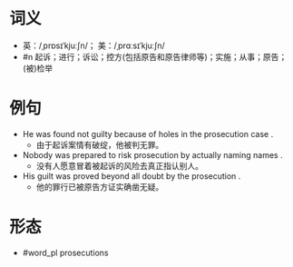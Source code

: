 # 词义
- 英：/ˌprɒsɪˈkjuːʃn/； 美：/ˌprɑːsɪˈkjuːʃn/
- #n 起诉；进行；诉讼；控方(包括原告和原告律师等)；实施；从事；原告；(被)检举
# 例句
- He was found not guilty because of holes in the prosecution case .
	- 由于起诉案情有破绽，他被判无罪。
- Nobody was prepared to risk prosecution by actually naming names .
	- 没有人愿意冒着被起诉的风险去真正指认别人。
- His guilt was proved beyond all doubt by the prosecution .
	- 他的罪行已被原告方证实确凿无疑。
# 形态
- #word_pl prosecutions

